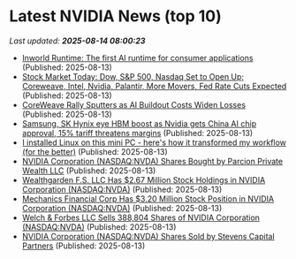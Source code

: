 # Latest NVIDIA News (top 10)
_Last updated: **2025-08-14 08:00:23**_

- [Inworld Runtime: The first AI runtime for consumer applications](https://www.globenewswire.com/news-release/2025/08/13/3132320/0/en/Inworld-Runtime-The-first-AI-runtime-for-consumer-applications.html) (Published: 2025-08-13)
- [Stock Market Today: Dow, S&P 500, Nasdaq Set to Open Up; Coreweave, Intel, Nvidia, Palantir, More Movers, Fed Rate Cuts Expected](https://biztoc.com/x/d345706ec35202c2) (Published: 2025-08-13)
- [CoreWeave Rally Sputters as AI Buildout Costs Widen Losses](https://www.livemint.com/companies/company-results/coreweave-rally-sputters-as-ai-buildout-costs-widen-losses-11755070426442.html) (Published: 2025-08-13)
- [Samsung, SK Hynix eye HBM boost as Nvidia gets China AI chip approval, 15% tariff threatens margins](https://www.digitimes.com/news/a20250813PD219/samsung-sk-hynix-nvidia-hbm-revenue.html) (Published: 2025-08-13)
- [I installed Linux on this mini PC - here's how it transformed my workflow (for the better)](https://www.zdnet.com/article/i-installed-linux-on-this-mini-pc-heres-how-it-transformed-my-workflow-for-the-better/) (Published: 2025-08-13)
- [NVIDIA Corporation (NASDAQ:NVDA) Shares Bought by Parcion Private Wealth LLC](https://www.etfdailynews.com/2025/08/13/nvidia-corporation-nasdaqnvda-shares-bought-by-parcion-private-wealth-llc/) (Published: 2025-08-13)
- [Wealthgarden F.S. LLC Has $2.67 Million Stock Holdings in NVIDIA Corporation (NASDAQ:NVDA)](https://www.etfdailynews.com/2025/08/13/wealthgarden-f-s-llc-has-2-67-million-stock-holdings-in-nvidia-corporation-nasdaqnvda/) (Published: 2025-08-13)
- [Mechanics Financial Corp Has $3.20 Million Stock Position in NVIDIA Corporation (NASDAQ:NVDA)](https://www.etfdailynews.com/2025/08/13/mechanics-financial-corp-has-3-20-million-stock-position-in-nvidia-corporation-nasdaqnvda/) (Published: 2025-08-13)
- [Welch & Forbes LLC Sells 388,804 Shares of NVIDIA Corporation (NASDAQ:NVDA)](https://www.etfdailynews.com/2025/08/13/welch-forbes-llc-sells-388804-shares-of-nvidia-corporation-nasdaqnvda/) (Published: 2025-08-13)
- [NVIDIA Corporation (NASDAQ:NVDA) Shares Sold by Stevens Capital Partners](https://www.etfdailynews.com/2025/08/13/nvidia-corporation-nasdaqnvda-shares-sold-by-stevens-capital-partners/) (Published: 2025-08-13)
